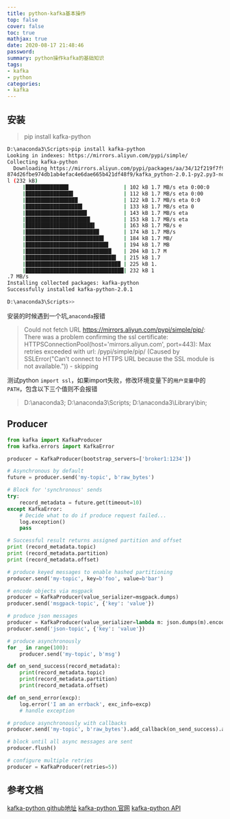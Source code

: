 ```yaml
---
title: python-kafka基本操作
top: false
cover: false
toc: true
mathjax: true
date: 2020-08-17 21:48:46
password:
summary: python操作kafka的基础知识
tags:
- kafka
- python
categories:
- kafka
---
```


## 安装

> pip install kafka-python

```bash
D:\anaconda3\Scripts>pip install kafka-python
Looking in indexes: https://mirrors.aliyun.com/pypi/simple/
Collecting kafka-python
  Downloading https://mirrors.aliyun.com/pypi/packages/aa/34/12f219f7f9e68e79a54
874d26fbe974db1ab4efac4e6dae665b421df48f9/kafka_python-2.0.1-py2.py3-none-any.wh
l (232 kB)
     |██████████████                  | 102 kB 1.7 MB/s eta 0:00:0
     |███████████████▌                | 112 kB 1.7 MB/s eta 0:00
     |█████████████████               | 122 kB 1.7 MB/s eta 0:0
     |██████████████████▌             | 133 kB 1.7 MB/s eta 0
     |████████████████████            | 143 kB 1.7 MB/s eta
     |█████████████████████           | 153 kB 1.7 MB/s eta
     |██████████████████████▌         | 163 kB 1.7 MB/s e
     |████████████████████████        | 174 kB 1.7 MB/s
     |█████████████████████████▌      | 184 kB 1.7 MB/
     |███████████████████████████     | 194 kB 1.7 MB
     |████████████████████████████    | 204 kB 1.7 M
     |█████████████████████████████▌  | 215 kB 1.7
     |███████████████████████████████ | 225 kB 1.
     |████████████████████████████████| 232 kB 1
.7 MB/s
Installing collected packages: kafka-python
Successfully installed kafka-python-2.0.1

D:\anaconda3\Scripts>>
```

安装的时候遇到一个坑,`anaconda`报错

>Could not fetch URL https://mirrors.aliyun.com/pypi/simple/pip/: There was a problem confirming the ssl certificate: HTTPSConnectionPool(host='mirrors.aliyun.com', port=443): Max retries exceeded with url: /pypi/simple/pip/ (Caused by SSLError("Can't connect to HTTPS URL because the SSL module is not available.")) - skipping

测试python `import ssl`，如果import失败，修改环境变量下的`用户变量`中的`PATH`，包含以下三个值则不会报错

>D:\anaconda3;
>D:\anaconda3\Scripts;
>D:\anaconda3\Library\bin;

## Producer

```python
from kafka import KafkaProducer
from kafka.errors import KafkaError

producer = KafkaProducer(bootstrap_servers=['broker1:1234'])

# Asynchronous by default
future = producer.send('my-topic', b'raw_bytes')

# Block for 'synchronous' sends
try:
    record_metadata = future.get(timeout=10)
except KafkaError:
    # Decide what to do if produce request failed...
    log.exception()
    pass

# Successful result returns assigned partition and offset
print (record_metadata.topic)
print (record_metadata.partition)
print (record_metadata.offset)

# produce keyed messages to enable hashed partitioning
producer.send('my-topic', key=b'foo', value=b'bar')

# encode objects via msgpack
producer = KafkaProducer(value_serializer=msgpack.dumps)
producer.send('msgpack-topic', {'key': 'value'})

# produce json messages
producer = KafkaProducer(value_serializer=lambda m: json.dumps(m).encode('ascii'))
producer.send('json-topic', {'key': 'value'})

# produce asynchronously
for _ in range(100):
    producer.send('my-topic', b'msg')

def on_send_success(record_metadata):
    print(record_metadata.topic)
    print(record_metadata.partition)
    print(record_metadata.offset)

def on_send_error(excp):
    log.error('I am an errback', exc_info=excp)
    # handle exception

# produce asynchronously with callbacks
producer.send('my-topic', b'raw_bytes').add_callback(on_send_success).add_errback(on_send_error)

# block until all async messages are sent
producer.flush()

# configure multiple retries
producer = KafkaProducer(retries=5))
```

## 参考文档

[kafka-python github地址](https://github.com/dpkp/kafka-python)
[kafka-python 官网](https://pypi.org/project/kafka-python/)
[kafka-python API](https://kafka-python.readthedocs.io/en/master/)
